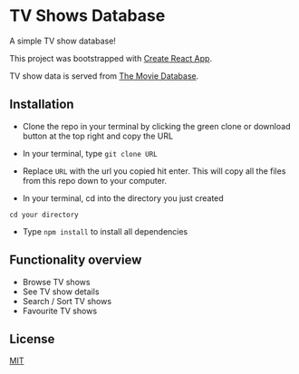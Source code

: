 # TV Shows Database

A simple TV show database!

This project was bootstrapped with [Create React App](https://github.com/facebook/create-react-app).

TV show data is served from [The Movie Database](https://www.themoviedb.org/).

## Installation

* Clone the repo in your terminal by clicking the green clone or download button at the top right and copy the URL

* In your terminal, type ```git clone URL```

* Replace ```URL``` with the url you copied
hit enter. This will copy all the files from this repo down to your computer.

* In your terminal, cd into the directory you just created

 ```cd your directory```

* Type ```npm install``` to install all dependencies

## Functionality overview

* Browse TV shows
* See TV show details
* Search / Sort TV shows
* Favourite TV shows

## License
[MIT](https://choosealicense.com/licenses/mit/)

